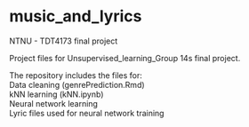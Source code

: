 # music_and_lyrics
NTNU - TDT4173 final project

Project files for Unsupervised_learning_Group 14s final project.

The repository includes the files for:  
Data cleaning (genrePrediction.Rmd)  
kNN learning (kNN.ipynb)  
Neural network learning  
Lyric files used for neural network training  




